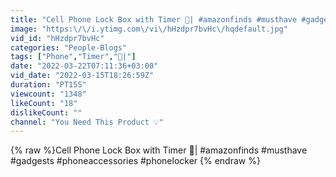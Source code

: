 ```yaml
---
title: "Cell Phone Lock Box with Timer 📱| #amazonfinds #musthave #gadgests #phoneaccessories #phonelocker"
image: "https:\/\/i.ytimg.com\/vi\/hHzdpr7bvHc\/hqdefault.jpg"
vid_id: "hHzdpr7bvHc"
categories: "People-Blogs"
tags: ["Phone","Timer","📱|"]
date: "2022-03-22T07:11:36+03:00"
vid_date: "2022-03-15T18:26:59Z"
duration: "PT15S"
viewcount: "1348"
likeCount: "18"
dislikeCount: ""
channel: "You Need This Product 💡"
---
```

{% raw %}Cell Phone Lock Box with Timer 📱| #amazonfinds #musthave #gadgests #phoneaccessories #phonelocker {% endraw %}
